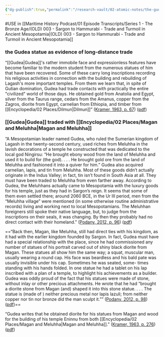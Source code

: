 ```yaml
---
{"dg-publish":true,"permalink":"/research-vault/02-atomic-notes/the-gudea-statue-as-evidence-of-long-distance-trade/"}
---
```


#USE in [[Maritime History Podcast/01 Episode Transcripts/Series 1 - The Bronze Age/(OLD) 003 - Sargon to Hammurabi - Trade and Turmoil in Ancient Mesopotamia\|(OLD) 003 - Sargon to Hammurabi - Trade and Turmoil in Ancient Mesopotamia]]

### the Gudea statue as evidence of long-distance trade

“[[Gudea\|Gudea]]'s rather immobile face and expressionless features have become familiar to the modern student from the numerous statues of him that have been recovered. Some of these carry long inscriptions recording his religious activities in connection with the building and rebuilding of Lagash's more important temples. From them we learn that, in spite of Gutian domination, Gudea had trade contacts with practically the entire "civilized" world of those days. He obtained gold from Anatolia and Egypt, silver from the Taurus range, cedars from the Amanus, copper from the Zagros, diorite from Egypt, carnelian from Ethiopia, and timber from [[Encyclopedia/02 Places/Dilmun\|Dilmun]]” ([Kramer, 1963, p. 67](zotero://select/library/items/TI24BNVH)) ([pdf](zotero://open-pdf/library/items/EY8R4485?page=67&annotation=2RA2IHKF)) 

### [[Gudea\|Gudea]] traded with [[Encyclopedia/02 Places/Magan and Meluhha\|Magan and Meluhha]]

“A Mesopotamian leader named Gudea, who ruled the Sumerian kingdom of Lagash in the twenty-second century, used riches from Meluhha in the lavish decorations of a temple he constructed that was dedicated to the local god Ningirsu: “He brought ebony wood from the land of Meluhha and used it to build for (the god). . . . He brought gold ore from the land of Meluhha and fashioned it into a quiver for him.” Gudea also acquired carnelian, lapis, and tin from Meluhha. Most of these goods didn’t actually originate in the Indus Valley; in fact, tin isn’t found in South Asia at all. They must have been traded to Meluhha from even farther away. According to Gudea, the Meluhhans actually came to Mesopotamia with the luxury goods for his temple, just as they had in Sargon’s reign. It seems that some of them even settled there; around 2060 BCE, in the Ur III period, men from the “Meluhha village” were mentioned (in some otherwise routine administrative records) living and working next to local Mesopotamians. The Meluhhan foreigners still spoke their native language, but, to judge from the inscriptions on their seals, it was changing. By then they probably had no direct contact with their homeland.” ([Podany, 2012, p. 96](zotero://select/library/items/GN73GMNP)) ([pdf](zotero://open-pdf/library/items/LXNK9GFK?page=121&annotation=G7ZPSDTC))

==“Back then, Magan, like Meluhha, still had direct ties with his kingdom, as it had with the earlier kingdom founded by Sargon. In fact, Gudea must have had a special relationship with the place, since he had commissioned any number of statues of his portrait carved out of shiny black diorite from Magan. These statues all show him the same way; a squat, muscular man, usually wearing a round cap. His face was beardless and his bald pate was usually invisible under his cap. Sometimes he was seated, some- times standing with his hands folded. In one statue he had a tablet on his lap inscribed with a plan of a temple, to highlight his achievements as a builder. Gudea was oddly proud of the fact that his statues were made of stone, without inlay or other precious attachments. He wrote that he had “brought a diorite stone from Magan (and) shaped it into this stone statue. . . . The statue is (made of ) neither precious metal nor lapis lazuli; from neither copper nor tin nor bronze did the man sculpt it.”” ([Podany, 2012, p. 98](zotero://select/library/items/GN73GMNP)) ([pdf](zotero://open-pdf/library/items/LXNK9GFK?page=123&annotation=P3CSNQ2G))==

“Gudea writes that he obtained diorite for his statues from Magan and wood for the building of his temple Eninnu from both [[Encyclopedia/02 Places/Magan and Meluhha\|Magan and Meluhha]].” ([Kramer, 1963, p. 276](zotero://select/library/items/TI24BNVH)) ([pdf](zotero://open-pdf/library/items/EY8R4485?page=276&annotation=4GUNEFWW))